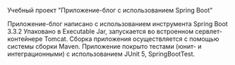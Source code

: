 Учебный проект "Приложение-блог с использованием Spring Boot"

Приложение-блог написано с использованием инструмента Spring Boot 3.3.2
Упаковано в Executable Jar, запускается во встроенном сервлет-контейнере Tomcat.
Сборка приложения осуществляется с помощью системы сборки Maven.
Приложение покрыто тестами (юнит- и интеграционными) с использованием JUnit 5, SpringBootTest.
